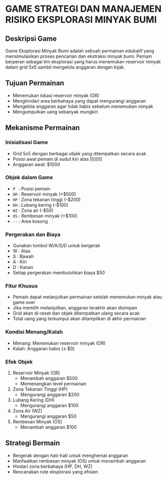 # GAME STRATEGI DAN MANAJEMEN RISIKO EKSPLORASI MINYAK BUMI

## Deskripsi Game
Game Eksplorasi Minyak Bumi adalah sebuah permainan edukatif yang mensimulasikan proses pencarian dan ekstraksi minyak bumi. Pemain berperan sebagai tim eksplorasi yang harus menemukan reservoir minyak dalam grid 5x5 sambil mengelola anggaran dengan bijak.

## Tujuan Permainan
- Menemukan lokasi reservoir minyak (OR)
- Menghindari area berbahaya yang dapat mengurangi anggaran
- Mengelola anggaran agar tidak habis sebelum menemukan minyak
- Mengumpulkan uang sebanyak mungkin

## Mekanisme Permainan

### Inisialisasi Game
- Grid 5x5 dengan berbagai objek yang ditempatkan secara acak
- Posisi awal pemain di sudut kiri atas [0][0]
- Anggaran awal: $1000

### Objek dalam Game
- `P ` : Posisi pemain
- `OR` : Reservoir minyak (+$500)
- `HP` : Zona tekanan tinggi (-$200)
- `DH` : Lubang kering (-$100)
- `WZ` : Zona air (-$50)
- `OS` : Rembesan minyak (+$100)
- `--` : Area kosong

### Pergerakan dan Biaya
- Gunakan tombol W/A/S/D untuk bergerak
- W : Atas
- S : Bawah
- A : Kiri
- D : Kanan
- Setiap pergerakan membutuhkan biaya $50

### Fitur Khusus
- Pemain dapat melanjutkan permainan setelah menemukan minyak atau game over
- Jika memilih melanjutkan, anggaran terakhir akan disimpan
- Grid akan di-reset dan objek ditempatkan ulang secara acak
- Total uang yang terkumpul akan ditampilkan di akhir permainan

### Kondisi Menang/Kalah
- Menang: Menemukan reservoir minyak (OR)
- Kalah: Anggaran habis (≤ $0)

### Efek Objek
1. Reservoir Minyak (OR)
   - Menambah anggaran $500
   - Memenangkan level permainan
2. Zona Tekanan Tinggi (HP)
   - Mengurangi anggaran $200
3. Lubang Kering (DH)
   - Mengurangi anggaran $100
4. Zona Air (WZ)
   - Mengurangi anggaran $50
5. Rembesan Minyak (OS)
   - Menambah anggaran $100

## Strategi Bermain
- Bergerak dengan hati-hati untuk menghemat anggaran
- Manfaatkan rembesan minyak (OS) untuk menambah anggaran
- Hindari zona berbahaya (HP, DH, WZ)
- Rencanakan rute eksplorasi yang efisien
